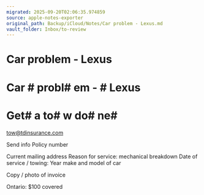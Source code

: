 ```yaml
---
migrated: 2025-09-20T02:06:35.974859
source: apple-notes-exporter
original_path: Backup/iCloud/Notes/Car problem - Lexus.md
vault_folder: Inbox/to-review
---
```

# Car problem - Lexus

# Car # probl# em - # Lexus # 

# 

# Get#  a to# w do# ne#  # 

tow@tdinsurance.com

Send info
Policy number 

Current mailing address 
Reason for service: mechanical breakdown
Date of service / towing:
Year make and model of car

Copy / photo of invoice 

Ontario: $100 covered 
